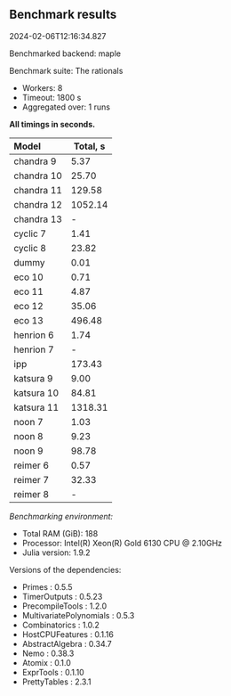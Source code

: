## Benchmark results

2024-02-06T12:16:34.827

Benchmarked backend: maple

Benchmark suite: The rationals

- Workers: 8
- Timeout: 1800 s
- Aggregated over: 1 runs

**All timings in seconds.**

|Model|Total, s|
|:----|---|
|chandra 9|5.37|
|chandra 10|25.70|
|chandra 11|129.58|
|chandra 12|1052.14|
|chandra 13| - |
|cyclic 7|1.41|
|cyclic 8|23.82|
|dummy|0.01|
|eco 10|0.71|
|eco 11|4.87|
|eco 12|35.06|
|eco 13|496.48|
|henrion 6|1.74|
|henrion 7| - |
|ipp|173.43|
|katsura 9|9.00|
|katsura 10|84.81|
|katsura 11|1318.31|
|noon 7|1.03|
|noon 8|9.23|
|noon 9|98.78|
|reimer 6|0.57|
|reimer 7|32.33|
|reimer 8| - |

*Benchmarking environment:*

* Total RAM (GiB): 188
* Processor: Intel(R) Xeon(R) Gold 6130 CPU @ 2.10GHz
* Julia version: 1.9.2

Versions of the dependencies:

* Primes : 0.5.5
* TimerOutputs : 0.5.23
* PrecompileTools : 1.2.0
* MultivariatePolynomials : 0.5.3
* Combinatorics : 1.0.2
* HostCPUFeatures : 0.1.16
* AbstractAlgebra : 0.34.7
* Nemo : 0.38.3
* Atomix : 0.1.0
* ExprTools : 0.1.10
* PrettyTables : 2.3.1
